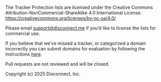 The Tracker Protection lists are licensed under the Creative Commons Attribution-NonCommercial-ShareAlike 4.0 International License. https://creativecommons.org/licenses/by-nc-sa/4.0/ 

Please email support@disconnect.me if you’d like to license the lists for commercial use. 

If you believe that we’ve missed a tracker, or categorized a domain incorrectly you can submit domains for evaluation by following the instructions [here](https://disconnect.me/domain_evaluations).

Pull requests are not reviewed and will be closed.

Copyright (c) 2025 Disconnect, Inc.
